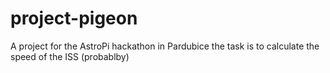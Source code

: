 # project-pigeon
A project for the AstroPi hackathon in Pardubice 
the task is to calculate the speed of the ISS (probablby) 